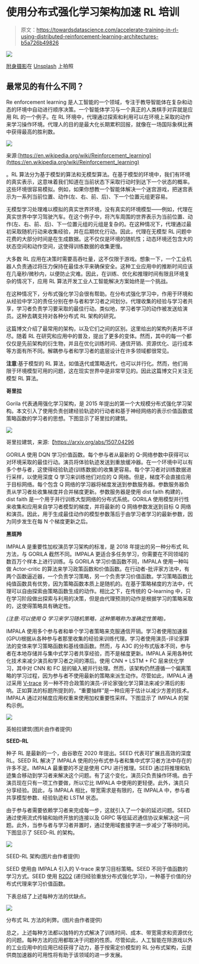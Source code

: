 # 使用分布式强化学习架构加速 RL 培训

> 原文：<https://towardsdatascience.com/accelerate-training-in-rl-using-distributed-reinforcement-learning-architectures-b5a726b49826>

![](img/9735fddb18ba9f1e5ee443f11a691ca0.png)

[附身摄影](https://unsplash.com/@possessedphotography?utm_source=medium&utm_medium=referral)在 [Unsplash](https://unsplash.com?utm_source=medium&utm_medium=referral) 上拍照

## 最常见的有什么不同？

Re enforcement learning 是人工智能的一个领域，专注于教导智能体在复杂和动态的环境中自动进行顺序决策。一个智能体学习与一个真正的人类棋手对弈就是应用 RL 的一个例子。在 RL 环境中，代理通过探索和利用可以在环境上采取的动作来学习操作环境。代理人的目的是最大化长期累积回报，就像在一场国际象棋比赛中获得最高的胜利数。

![](img/7597d2c692a596a71a1d1244ff4b2435.png)

来源:[https://en.wikipedia.org/wiki/Reinforcement_learning](https://en.wikipedia.org/wiki/Reinforcement_learning)

。RL 算法分为基于模型的算法和无模型算法。在基于模型的环境中，我们有环境的真实表示，这意味着我们知道在当前状态下采取行动时到达下一个状态的概率。这些环境很容易模拟。例如，如果你想教一个智能体解决一个迷宫游戏，把迷宫表示为一系列当前位置、动作(左、右、前、后)、下一个位置元组更容易。

无模型学习处理难以模拟的真实世界环境，没有真实的环境模型——例如，代理在真实世界中学习驾驶汽车。在这个例子中，将汽车周围的世界表示为当前位置、动作(左、右、前、后)、下一位置元组的元组是复杂的。在这种情况下，代理通过最初采取随机行动来收集经验，并在后期优化行动。因此，代理在无模型 RL 问题中花费的大部分时间是在生成数据。这不仅仅是环境的随机性；动态环境还包含大的状态空间和动作空间，这使得训练数据的收集更慢。

大多数 RL 应用在决策时需要高吞吐量，这不仅限于游戏。想象一下，一个工业机器人负责通过将压力保持在最佳水平来确保安全。这种工业应用中的推断时间应该在几毫秒/微秒内，以便防止灾难。因此，在训练、优化和推理时间有限且环境复杂的情况下，应用 RL 算法开发工业人工智能解决方案始终是一个挑战。

在这种情况下，分布式强化学习会很有帮助。在分布式强化学习中，作用于环境和从经验中学习的责任分别在参与者和学习者之间划分。代理收集的经验与学习者共享，学习者负责学习要采取的最佳行动。类似地，学习者学习的动作被发送给演员。这种去耦支持对各种分布式 RL 架构的研究。

这篇博文介绍了最常用的架构，以及它们之间的区别。这里给出的架构列表并不详尽。随着 RL 在研究和应用中的普及，提出了更多的变体。然而，其中的每一个都仅仅是先前架构的衍生物，并且在优化训练时间、通信开销、资源优化、运行成本等方面有所不同。解耦参与者和学习者的底层设计在许多领域都很常见。

**注意**:基于模型的 RL 算法，如值迭代或策略迭代，也可以并行化。然而，他们局限于环境模型可用的问题，这在现实世界中是非常罕见的。因此这篇博文只关注无模型 RL 算法。

**哥里拉**

Gorila 代表通用强化学习架构，是 2015 年提出的第一个大规模分布式强化学习架构。本文引入了使用负责创建经验轨迹的行动者和基于神经网络的表示价值函数或策略函数的学习者的思想。下图显示了哥里拉的建筑。

![](img/9ed2fafafed7f1bca9d18938f7848691.png)

哥里拉建筑，来源:【https://arxiv.org/abs/1507.04296 

GORILA 使用 DQN 学习价值函数。每个参与者从最新的 Q-网络参数中获得可以对环境采取的最佳行动。演员将体验轨迹发送到重放缓冲器。在一个环境中可以有多个参与者，这使得经验轨迹(训练数据)的收集更容易。每个学习者对训练数据进行采样，以使用深度 Q 学习来训练他们对应的 Q 网络。但是，梯度不会直接应用于目标网络。每个包含 Q 网络的学习器将梯度发送到参数服务器。参数服务器负责从学习者处收集梯度并合并梯度更新。参数服务器是使用 dist faith 构建的，dist faith 是一个用于并行训练大型网络的分布式系统。GORILA 使用模型并行性来收集和应用来自学习者模型的梯度，并将最新的 Q 网络参数发送到目标 Q 网络和演员。因此，用于生成最佳动作的模型参数落后于由学习者学习的最新参数，因为同步发生在每 N 个梯度更新之后。

**黑斑羚**

IMPALA 是重要性加权演员学习架构的标准，是 2018 年提出的另一种分布式 RL 方法，与 GORILA 截然不同。IMPALA 更适合多任务学习，你需要在不同领域的数百万个样本上进行训练。与 GORILA 学习价值函数不同，IMPALA 使用一种叫做 Actor-critic 的算法来学习政策函数和价值函数。在行动者-批评家方法中，有两个函数逼近器，一个负责学习策略，另一个负责学习价值函数。学习策略函数比纯值函数具有优势，因为策略函数本质上是随机的。在基于策略梯度的方法中，代理可以自由探索由策略函数生成的动作。相比之下，在传统的 Q-learning 中，只在学习阶段做出探索与利用的决策，但是由代理预测的动作是根据学习的策略采取的，这使得策略具有确定性。

*(注意:可以使用 Q 学习来学习随机策略，这种策略称为准确定性策略)。*

IMPALA 使用多个参与者和单个学习者策略来克服通信开销。学习者使用加速器(GPU)根据从各种参与者那里收集的经验来训练代理。学习者使用演员-评论家算法的变体来学习策略函数和基线值函数。然而，与 A3C 的分布式版本不同，参与者在本地存储并与集中式学习者共享经验，而不是梯度更新。IMPALA 采用各种优化技术来减少演员和学习者之间的滞后。使用 CNN + LSTM + FC 层来优化学习，其中对 CNN 和 FC 层的输入被并行处理。然而，该架构仍然遵循一个偏离策略的学习过程，因为参与者不使用最新的策略来派生动作。尽管如此，IMPALA 通过采用 [V-trace](https://paperswithcode.com/method/v-trace) 另一种不符合政策的演员-评论家强化学习算法来减少滞后的影响。正如算法的标题所提到的，“重要抽样”是一种应用于估计以减少方差的技术。IMPALA 通过对梯度应用权重来使用加权重要性采样。下图显示了 IMPALA 的架构示例。

![](img/8181956a4c705213d04c2232ba50c6ac.png)

英帕拉建筑(图片由作者提供)

**SEED-RL**

种子 RL 是最新的一个，由谷歌在 2020 年提出。SEED 代表可扩展且高效的深度 RL。SEED RL 解决了 IMPALA 使用的分布式参与者和集中式学习者方法中存在的许多不足。IMPALA 最重要的不足是使用 CPU 进行推理。SEED 通过将推理和轨迹集合移动到学习者来解决这个问题。有了这个变化，演员只负责操作环境。由于演员现在只有一项工作要做，所以它比 IMPALA 中使用的更轻便。此外，演员只分享经验。因此，与 IMPALA 相比，带宽需求是有限的，在 IMPALA 中，参与者共享模型参数、经验轨迹和 LSTM 状态。

由于参与者需要依赖学习者来完成每一步，这就引入了一个新的延迟问题。SEED 通过使用流式传输和始终开放的连接以及 GRPC 等低延迟通信协议来解决这一问题。此外，当参与者与学习者并置时，通过使用域套接字进一步减少了等待时间。下图显示了 SEED-RL 的架构。

![](img/08c252e67542c4d70043a161cae07a8a.png)

SEED-RL 架构(图片由作者提供)

SEED 使用由 IMPALA 引入的 V-trace 来学习目标策略。SEED 不同于值函数的学习方式。SEED 使用 [R2D2](https://openreview.net/pdf?id=r1lyTjAqYX) (递归经验重放分布式强化学习)，一种基于价值的分布式代理来学习价值函数。

下表总结了上述每种方法的优缺点。

![](img/286b949ef55dc3a667cb55c0cc1b25aa.png)

分布式 RL 方法的利弊。(图片由作者提供)

总之，上述每种方法都以独特的方式解决了训练时间、成本、带宽需求和资源优化的问题。每种方法的应用都取决于问题的性质。尽管如此，人工智能在除游戏以外的工业应用中的应用已经获得了动力，基于按需定价模型的 RL 分布式架构，云提供商加速器的可用性将有助于该领域的进一步发展。